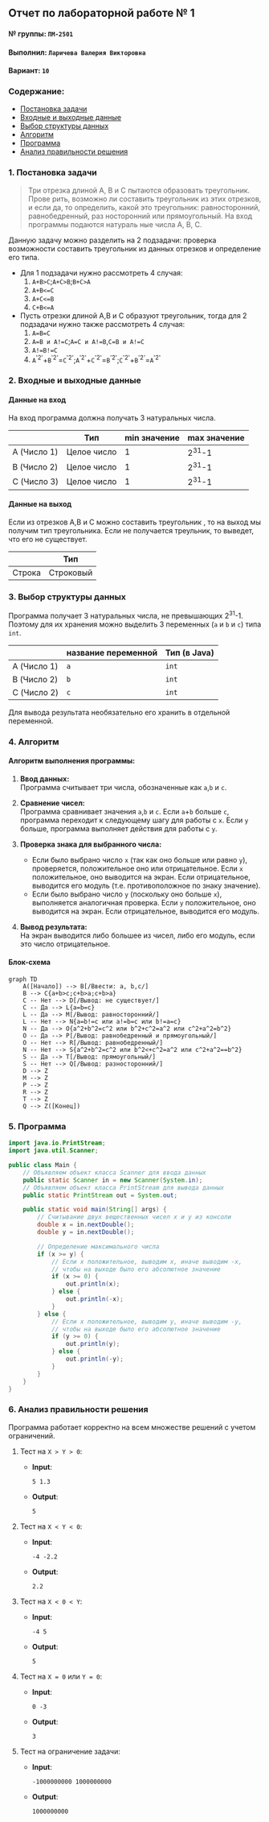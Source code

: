 ## Отчет по лабораторной работе № 1

#### № группы: `ПМ-2501`

#### Выполнил: `Ларичева Валерия Викторовна`

#### Вариант: `10`

### Cодержание:

- [Постановка задачи](#1-постановка-задачи)
- [Входные и выходные данные](#2-входные-и-выходные-данные)
- [Выбор структуры данных](#3-выбор-структуры-данных)
- [Алгоритм](#4-алгоритм)
- [Программа](#5-программа)
- [Анализ правильности решения](#6-анализ-правильности-решения)

### 1. Постановка задачи

> Три отрезка длиной A, B и C пытаются образовать треугольник. Прове
рить, возможно ли составить треугольник из этих отрезков, и если да, то
 определить, какой это треугольник: равносторонний, равнобедренный, раз
носторонний или прямоугольный. На вход программы подаются натураль
ные числа A, B, C.

Данную задачу можно разделить на 2 подзадачи: проверка возможности составить треугольник из данных отрезков и определение его типа.

- Для 1 подзадачи нужно рассмотреть 4 случая:
    1. `A+B>C`;`A+C>B`;`B+C>A`
    2. `A+B<=C`
    3. `A+C<=B`
    4. `C+B<=A`
- Пусть отрезки длиной A,B и C образуют треугольник, тогда для 2 подзадачи нужно также рассмотреть 4 случая:
    1. `A=B=C`
    2. `A=B и A!=C`;`A=C и A!=B`,`C=B и A!=C`
    3. `A!=B!=C`
    4. `A`<sup>'2'</sup>+`B`<sup>'2'</sup>=`C`<sup>'2'</sup>;`A`<sup>'2'</sup>+`C`<sup>'2'</sup>=`B`<sup>'2'</sup>;`C`<sup>'2'</sup>+`B`<sup>'2'</sup>=`A`<sup>'2'</sup>

### 2. Входные и выходные данные

#### Данные на вход

На вход программа должна получать 3 натуральных числа.

|             | Тип                | min значение    | max значение     |
|-------------|--------------------|-----------------|------------------|
| A (Число 1) | Целое число        | 1               | 2<sup>31</sup>-1 |
| B (Число 2) | Целое число        | 1               | 2<sup>31</sup>-1 |
| C (Число 3) | Целое число        | 1               | 2<sup>31</sup>-1 |

#### Данные на выход

Если из отрезков A,B и С можно составить треугольник , то на выход мы получим
тип треугольника. Если не получается треульник, то выведет, что его не существует.

|         | Тип                                | 
|---------|------------------------------------|
| Строка  | Строковый                          |            

### 3. Выбор структуры данных

Программа получает 3 натуральных числа, не превышающих 2<sup>31</sup>-1. Поэтому для их хранения
можно выделить 3 переменных (`a` и `b` и `с`) типа `int`.

|             | название переменной | Тип (в Java) | 
|-------------|---------------------|--------------|
| A (Число 1) | `a`                 | `int`        |
| B (Число 2) | `b`                 | `int`        | 
| C (Число 2) | `c`                 | `int`        | 
Для вывода результата необязательно его хранить в отдельной переменной.

### 4. Алгоритм

#### Алгоритм выполнения программы:

1. **Ввод данных:**  
   Программа считывает три числа, обозначенные как `a`,`b` и `с`.

2. **Сравнение чисел:**  
   Программа сравнивает значения `a`,`b` и `с`. Если `a`+`b` больше `c`, программа переходит к следующему шагу для
   работы с `x`. Если `y` больше, программа выполняет действия для работы с `y`.

3. **Проверка знака для выбранного числа:**
    - Если было выбрано число `x` (так как оно больше или равно `y`), проверяется, положительное оно или отрицательное.
      Если `x` положительное, оно выводится на экран. Если отрицательное, выводится его модуль (т.е. противоположное
      по знаку значение).
    - Если было выбрано число `y` (поскольку оно больше `x`), выполняется аналогичная проверка. Если `y` положительное,
      оно выводится на экран. Если отрицательное, выводится его модуль.

4. **Вывод результата:**  
   На экран выводится либо большее из чисел, либо его модуль, если это число отрицательное.

#### Блок-схема

```mermaid
graph TD
    A([Начало]) --> B[/Ввести: a, b,c/]
    B --> C{a+b>с;с+b>a;с+b>a}
    C -- Нет --> D[/Вывод: не существует/]
    C -- Да --> L{a=b=c}
    L -- Да --> M[/Вывод: равносторонний/]
    L -- Нет --> N{a=b!=c или a!=b=c или b!=a=c}
    N -- Да --> O{a^2+b^2=c^2 или b^2+c^2=a^2 или c^2+a^2=b^2}
    O -- Да --> P[/Вывод: равнобедренный и прямоугольный/]
    O -- Нет --> R[/Вывод: равнобедренный/]
    N -- Нет --> S{a^2+b^2=c^2 или b^2<+c^2=a^2 или c^2+a^2==b^2}
    S -- Да --> T[/Вывод: прямоугольный/]
    S -- Нет --> Q[/Вывод: разносторонний/]
    D --> Z
    M --> Z
    P --> Z
    R --> Z
    T --> Z
    Q --> Z([Конец])

```

### 5. Программа

```java
import java.io.PrintStream;
import java.util.Scanner;

public class Main {
    // Объявляем объект класса Scanner для ввода данных
    public static Scanner in = new Scanner(System.in);
    // Объявляем объект класса PrintStream для вывода данных
    public static PrintStream out = System.out;

    public static void main(String[] args) {
        // Считывание двух вещественных чисел x и y из консоли
        double x = in.nextDouble();
        double y = in.nextDouble();

        // Определение максимального числа
        if (x >= y) {
            // Если x положительное, выводим x, иначе выводим -x,
            // чтобы на выходе было его абсолютное значение
            if (x >= 0) {
                out.println(x);
            } else {
                out.println(-x);
            }
        } else {
            // Если x положительное, выводим y, иначе выводим -y,
            // чтобы на выходе было его абсолютное значение
            if (y >= 0) {
                out.println(y);
            } else {
                out.println(-y);
            }
        }
    }
}
```

### 6. Анализ правильности решения

Программа работает корректно на всем множестве решений с учетом ограничений.

1. Тест на `X > Y > 0`:

    - **Input**:
        ```
        5 1.3
        ```

    - **Output**:
        ```
        5
        ```

2. Тест на `X < Y < 0`:

    - **Input**:
        ```
        -4 -2.2
        ```

    - **Output**:
        ```
        2.2
        ```

3. Тест на `X < 0 < Y`:

    - **Input**:
        ```
        -4 5
        ```

    - **Output**:
        ```
        5
        ```

4. Тест на `X = 0` или `Y = 0`:

    - **Input**:
        ```
        0 -3
        ```

    - **Output**:
        ```
        3
        ```

5. Тест на ограничение задачи:

    - **Input**:
        ```
        -1000000000 1000000000
        ```

    - **Output**:
        ```
        1000000000
        ```
